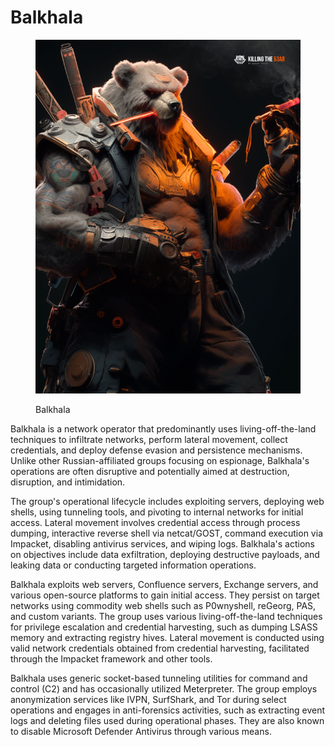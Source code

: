 # Balkhala

<figure><img src="../../.gitbook/assets/bear_Balkhala_cover.png" alt=""><figcaption><p>Balkhala</p></figcaption></figure>

Balkhala is a network operator that predominantly uses living-off-the-land techniques to infiltrate networks, perform lateral movement, collect credentials, and deploy defense evasion and persistence mechanisms. Unlike other Russian-affiliated groups focusing on espionage, Balkhala's operations are often disruptive and potentially aimed at destruction, disruption, and intimidation.

The group's operational lifecycle includes exploiting servers, deploying web shells, using tunneling tools, and pivoting to internal networks for initial access. Lateral movement involves credential access through process dumping, interactive reverse shell via netcat/GOST, command execution via Impacket, disabling antivirus services, and wiping logs. Balkhala's actions on objectives include data exfiltration, deploying destructive payloads, and leaking data or conducting targeted information operations.

Balkhala exploits web servers, Confluence servers, Exchange servers, and various open-source platforms to gain initial access. They persist on target networks using commodity web shells such as P0wnyshell, reGeorg, PAS, and custom variants. The group uses various living-off-the-land techniques for privilege escalation and credential harvesting, such as dumping LSASS memory and extracting registry hives. Lateral movement is conducted using valid network credentials obtained from credential harvesting, facilitated through the Impacket framework and other tools.

Balkhala uses generic socket-based tunneling utilities for command and control (C2) and has occasionally utilized Meterpreter. The group employs anonymization services like IVPN, SurfShark, and Tor during select operations and engages in anti-forensics activities, such as extracting event logs and deleting files used during operational phases. They are also known to disable Microsoft Defender Antivirus through various means.

